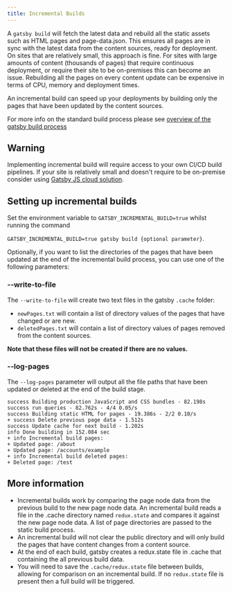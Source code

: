 ```yaml
---
title: Incremental Builds
---
```


A `gatsby build` will fetch the latest data and rebuild all the static assets such as HTML pages and page-data.json. This ensures all pages are in sync with the latest data from the content sources, ready for deployment. On sites that are relatively small, this approach is fine. For sites with large amounts of content (thousands of pages) that require continuous deployment, or require their site to be on-premises this can become an issue. Rebuilding all the pages on every content update can be expensive in terms of CPU, memory and deployment times.

An incremental build can speed up your deployments by building only the pages that have been updated by the content sources.

For more info on the standard build process please see [overview of the gatsby build process](/docs/overview-of-the-gatsby-build-process/)

## Warning

Implementing incremental build will require access to your own CI/CD build pipelines. If your site is relatively small and doesn't require to be on-premise consider using [Gatsby JS cloud solution](https://www.gatsbyjs.com/cloud/).

## Setting up incremental builds

Set the environment variable to `GATSBY_INCREMENTAL_BUILD=true` whilst running the command

`GATSBY_INCREMENTAL_BUILD=true gatsby build {optional parameter}`.

Optionally, if you want to list the directories of the pages that have been updated at the end of the incremental build process, you can use one of the following parameters:

### --write-to-file

The `--write-to-file` will create two text files in the gatsby `.cache` folder:

- `newPages.txt` will contain a list of directory values of the pages that have changed or are new.
- `deletedPages.txt` will contain a list of directory values of pages removed from the content sources.

**Note that these files will not be created if there are no values.**

### --log-pages

The `--log-pages` parameter will output all the file paths that have been updated or deleted at the end of the build stage.

```
success Building production JavaScript and CSS bundles - 82.198s
success run queries - 82.762s - 4/4 0.05/s
success Building static HTML for pages - 19.386s - 2/2 0.10/s
+ success Delete previous page data - 1.512s
success Update cache for next build - 1.202s
info Done building in 152.084 sec
+ info Incremental build pages:
+ Updated page: /about
+ Updated page: /accounts/example
+ info Incremental build deleted pages:
+ Deleted page: /test

```

## More information

- Incremental builds work by comparing the page node data from the previous build to the new page node data. An incremental build reads a file in the .cache directory named `redux.state` and compares it against the new page node data. A list of page directories are passed to the static build process.
- An incremental build will not clear the public directory and will only build the pages that have content changes from a content source.
- At the end of each build, gatsby creates a redux.state file in .cache that containing the all previous build data.
- You will need to save the `.cache/redux.state` file between builds, allowing for comparison on an incremental build. If no `redux.state` file is present then a full build will be triggered.
